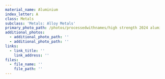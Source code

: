 ```yaml
---
material_name: Aluminium
index_letter: A
class: Metals
subclass: 'Metals: Alloy Metals'
primary_photo_path: /photos/processedwithnames/high strength 2024 aluminum.jpeg
additional_photos:
  - additional_photo_path: ''
  - additional_photo_path: ''
links:
  - link_title: ''
    link_address: ''
files:
  - file_name: ''
    file_path: ''
---
```



